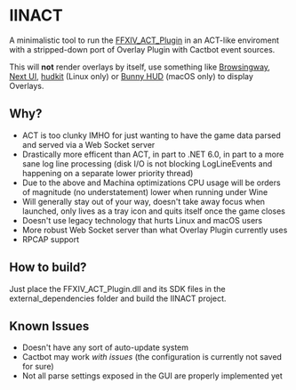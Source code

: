 # IINACT

A minimalistic tool to run the [FFXIV_ACT_Plugin](https://github.com/ravahn/FFXIV_ACT_Plugin) in an ACT-like enviroment with a stripped-down port of Overlay Plugin with Cactbot event sources.

This will **not** render overlays by itself, use something like [Browsingway](https://github.com/Styr1x/Browsingway), [Next UI](https://github.com/kaminaris/Next-UI), [hudkit](https://github.com/valarnin/hudkit) (Linux only) or [Bunny HUD](https://github.com/marzent/Bunny-HUD) (macOS only) to display Overlays.


## Why?

- ACT is too clunky IMHO for just wanting to have the game data parsed and served via a Web Socket server
- Drastically more efficent than ACT, in part to .NET 6.0, in part to a more sane log line processing (disk I/O is not blocking LogLineEvents and happening on a separate lower priority thread)
- Due to the above and Machina optimizations CPU usage will be orders of magnitude (no understatement) lower when running under Wine
- Will generally stay out of your way, doesn't take away focus when launched, only lives as a tray icon and quits itself once the game closes
- Doesn't use legacy technology that hurts Linux and macOS users
- More robust Web Socket server than what Overlay Plugin currently uses
- RPCAP support

## How to build?

Just place the FFXIV_ACT_Plugin.dll and its SDK files in the external_dependencies folder and build the IINACT project.


## Known Issues

- Doesn't have any sort of auto-update system
- Cactbot may work *with issues* (the configuration is currently not saved for sure)
- Not all parse settings exposed in the GUI are properly implemented yet
